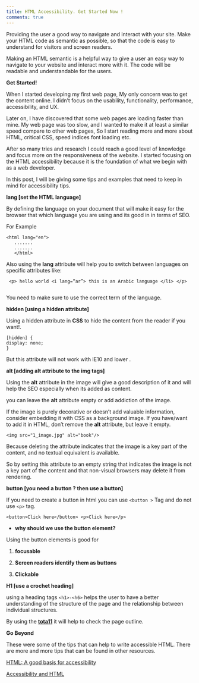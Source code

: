 ```yaml
---
title: HTML Accessibility. Get Started Now !  
comments: true  
---  
```

  
Providing the user a good way to navigate and interact with your site. Make your HTML code as semantic as possible, so that the code is easy to understand for visitors and screen readers.
  
  
Making an HTML semantic is a helpful way to give a user an easy way to navigate to your website and interact more with it. The code will be readable and understandable for the users.

  

**Get Started!**  

When I started developing my first web page, My only concern was to get the content online. I didn’t focus on the usability, functionality, performance, accessibility, and UX.
 
 
 Later on, I have discovered that some web pages are loading faster than mine. My web page was too slow, and I wanted to make it at least a similar speed compare to other web pages, So I start reading more and more about HTML, critical CSS, speed indices font loading etc.
 
 After so many tries and research I could reach a good level of knowledge and focus more on the responsiveness of the website. I started focusing on the HTML accessibility because it is the foundation of what we begin with as a web developer.
 
 
 In this post, I will be giving some tips and examples that need to keep in mind for accessibility tips.
 
 
  **lang [set the HTML language]**  

By defining the language on your document that will make it easy for the browser that which language you are using and its good in in terms of SEO.


For Example 

```
<html lang="en"> 
   .......
   .......
   </html>
``` 
  
Also using the **lang** attribute will help you to switch between languages on specific attributes like:
  

```$xslt
 <p> hello world <i lang=“ar”> this is an Arabic language </li> </p>


```

You need to make sure to use the correct term of the language.


 
  
 **hidden [using a hidden attribute]**  
  
  
Using a hidden attribute in **CSS** to hide the content from the reader if you want!.

```
[hidden] {
display: none;
}
 ``` 
 
But this attribute will not work with IE10 and lower .

  
  
  
 **alt [adding alt attribute to the img tags]**  
  
  
 Using the **alt** attribute in the image will give a good description of it and will help the SEO especially when its added as content.  
 
 
 you can leave the **alt** attribute empty or add addiction of the image.

  
  If the image is purely decorative or doesn’t add valuable information, consider embedding it with CSS as a background image. If you have/want to add it in HTML, don’t remove the **alt** attribute, but leave it empty.

  
  
```$xslt
<img src="1_image.jpg" alt="book"/>

```
 
 
 
Because deleting the attribute indicates that the image is a key part of the content, and no textual equivalent is available.

So by setting this attribute to an empty string that indicates the image is not a key part of the content and that non-visual browsers may delete it from rendering.


 
  **button [you need a button ? then use a button]**

If you need to create a button in html you can use `<button >` Tag and do not use `<p>` tag.


```$xslt
<button>Click here</button> <p>Click here</p>

```

* **why should we use the button element?**

Using the button elements is good for

1. **focusable**
  
2. **Screen readers identify them as buttons**
  
3. **Clickable**
  


**H1 [use a crochet heading]**

using a heading tags `<h1>-<h6>` helps the user to have a better understanding of the structure of the page and the relationship between individual structures. 


 By using the [**tota11**](http://khan.github.io/tota11y/) it will help to check the page outline.



**Go Beyond**

These were some of the tips that can help to write accessible HTML. There are more and more tips that can be found in other resources.


[HTML: A good basis for accessibility](https://developer.mozilla.org/en-US/docs/Learn/Accessibility/HTML)

[Accessibility and HTML](https://www.codecademy.com/articles/accessibility)